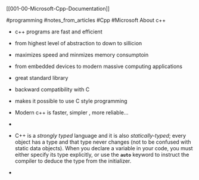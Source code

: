 [[001-00-Microsoft-Cpp-Documentation]]

#programming #notes_from_articles #Cpp #Microsoft
About c++
- c++ programs are fast and efficient
- from highest level of abstraction to down to sillicion
- maximizes speed and minmizes memory consumptoin
- from embedded devices to modern massive computing applications
- great standard library
 

- backward compatibility with C
- makes it possible to use C style programming

- Modern c++ is faster, simpler , more reliable...
- 

- C++ is a _strongly typed_ language and it is also _statically-typed_; every object has a type and that type never changes (not to be confused with static data objects). When you declare a variable in your code, you must either specify its type explicitly, or use the **`auto`** keyword to instruct the compiler to deduce the type from the initializer.
- 